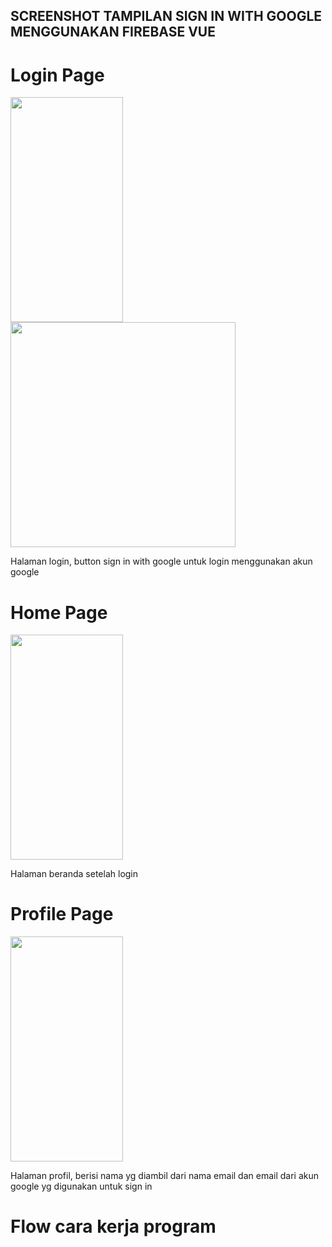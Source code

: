 ## SCREENSHOT TAMPILAN SIGN IN WITH GOOGLE MENGGUNAKAN FIREBASE VUE

# Login Page
<img src="https://github.com/user-attachments/assets/78904bea-452f-40ec-891c-7861d62a97dc" width="180" height="360"/>
<img src="https://github.com/user-attachments/assets/e478d44c-3591-4cb4-be9e-57f6482d26ae" height="360"/><br>
<p>Halaman login, button sign in with google untuk login menggunakan akun google</p>

# Home Page
<img src="https://github.com/user-attachments/assets/290b474b-ce16-4978-8ccd-87c5a9133be9" width="180" height="360"/><br>
<p>Halaman beranda setelah login</p>

# Profile Page
<img src="https://github.com/user-attachments/assets/fb87c399-b8e6-4673-90b5-390a6f0d4d55" width="180" height="360"/><br>
<p>Halaman profil, berisi nama yg diambil dari nama email dan email dari akun google yg digunakan untuk sign in</p>

# Flow cara kerja program
